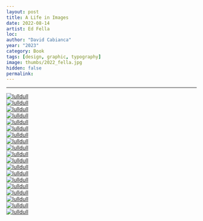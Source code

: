 ```yaml
---
layout: post
title: A Life in Images
date: 2022-08-14
artist: Ed Fella
loc: 
author: "David Cabianca"
year: "2023"
category: Book
tags: [design, graphic, typography]
image: thumbs/2022_fella.jpg
hidden: false
permalink:
---
```






---



<div class="post_image">
	<a href="{{ site.baseurl }}/images/posts/2022_fella/001.jpg" target="_blank">
	<img src="{{ site.baseurl }}/images/posts/2022_fella/001.jpg" alt="lulldull"></a>
</div>

<div class="post_image">
	<a href="{{ site.baseurl }}/images/posts/2022_fella/002.jpg" target="_blank">
	<img src="{{ site.baseurl }}/images/posts/2022_fella/002.jpg" alt="lulldull"></a>
</div>

<div class="post_image">
	<a href="{{ site.baseurl }}/images/posts/2022_fella/003.jpg" target="_blank">
	<img src="{{ site.baseurl }}/images/posts/2022_fella/003.jpg" alt="lulldull"></a>
</div>

<div class="post_image">
	<a href="{{ site.baseurl }}/images/posts/2022_fella/004.jpg" target="_blank">
	<img src="{{ site.baseurl }}/images/posts/2022_fella/004.jpg" alt="lulldull"></a>
</div>

<div class="post_image">
	<a href="{{ site.baseurl }}/images/posts/2022_fella/005.jpg" target="_blank">
	<img src="{{ site.baseurl }}/images/posts/2022_fella/005.jpg" alt="lulldull"></a>
</div>

<div class="post_image">
	<a href="{{ site.baseurl }}/images/posts/2022_fella/006.jpg" target="_blank">
	<img src="{{ site.baseurl }}/images/posts/2022_fella/006.jpg" alt="lulldull"></a>
</div>

<div class="post_image">
	<a href="{{ site.baseurl }}/images/posts/2022_fella/007.jpg" target="_blank">
	<img src="{{ site.baseurl }}/images/posts/2022_fella/007.jpg" alt="lulldull"></a>
</div>

<div class="post_image">
	<a href="{{ site.baseurl }}/images/posts/2022_fella/008.jpg" target="_blank">
	<img src="{{ site.baseurl }}/images/posts/2022_fella/008.jpg" alt="lulldull"></a>
</div>

<div class="post_image">
	<a href="{{ site.baseurl }}/images/posts/2022_fella/009.jpg" target="_blank">
	<img src="{{ site.baseurl }}/images/posts/2022_fella/009.jpg" alt="lulldull"></a>
</div>

<div class="post_image">
	<a href="{{ site.baseurl }}/images/posts/2022_fella/010.jpg" target="_blank">
	<img src="{{ site.baseurl }}/images/posts/2022_fella/010.jpg" alt="lulldull"></a>
</div>

<div class="post_image">
	<a href="{{ site.baseurl }}/images/posts/2022_fella/011.jpg" target="_blank">
	<img src="{{ site.baseurl }}/images/posts/2022_fella/011.jpg" alt="lulldull"></a>
</div>

<div class="post_image">
	<a href="{{ site.baseurl }}/images/posts/2022_fella/012.jpg" target="_blank">
	<img src="{{ site.baseurl }}/images/posts/2022_fella/012.jpg" alt="lulldull"></a>
</div>

<div class="post_image">
	<a href="{{ site.baseurl }}/images/posts/2022_fella/013.jpg" target="_blank">
	<img src="{{ site.baseurl }}/images/posts/2022_fella/013.jpg" alt="lulldull"></a>
</div>

<div class="post_image">
	<a href="{{ site.baseurl }}/images/posts/2022_fella/014.jpg" target="_blank">
	<img src="{{ site.baseurl }}/images/posts/2022_fella/014.jpg" alt="lulldull"></a>
</div>

<div class="post_image">
	<a href="{{ site.baseurl }}/images/posts/2022_fella/015.jpg" target="_blank">
	<img src="{{ site.baseurl }}/images/posts/2022_fella/015.jpg" alt="lulldull"></a>
</div>

<div class="post_image">
	<a href="{{ site.baseurl }}/images/posts/2022_fella/016.jpg" target="_blank">
	<img src="{{ site.baseurl }}/images/posts/2022_fella/016.jpg" alt="lulldull"></a>
</div>

<div class="post_image">
	<a href="{{ site.baseurl }}/images/posts/2022_fella/017.jpg" target="_blank">
	<img src="{{ site.baseurl }}/images/posts/2022_fella/017.jpg" alt="lulldull"></a>
</div>

<div class="post_image">
	<a href="{{ site.baseurl }}/images/posts/2022_fella/018.jpg" target="_blank">
	<img src="{{ site.baseurl }}/images/posts/2022_fella/018.jpg" alt="lulldull"></a>
</div>

<div class="post_image">
	<a href="{{ site.baseurl }}/images/posts/2022_fella/019.jpg" target="_blank">
	<img src="{{ site.baseurl }}/images/posts/2022_fella/019.jpg" alt="lulldull"></a>
</div>